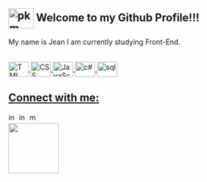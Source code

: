 ## <img align="center" alt="pkm" height="40" width="50" src="https://img.icons8.com/?size=100&id=6seePcDi6Lga&format=png&color=000000"> Welcome to my Github Profile!!! 
My name is Jean I am currently studying Front-End.

<div align="center">
  <a href="https://github.com/jeanmoreiraa">
</div>
  <div style="display: inline_block"><br>
<img align="center" alt="TML" height="30" width="40" src="https://cdn.jsdelivr.net/gh/devicons/devicon@latest/icons/html5/html5-plain-wordmark.svg">
<img align="center" alt="CSS" height="30" width="40" src="https://cdn.jsdelivr.net/gh/devicons/devicon@latest/icons/css3/css3-plain-wordmark.svg">
<img align="center" alt="JavaScript" height="30" width="40" src="https://cdn.jsdelivr.net/gh/devicons/devicon@latest/icons/javascript/javascript-original.svg">
<img align="center" alt="c#" height="30" width="40" src="https://cdn.jsdelivr.net/gh/devicons/devicon@latest/icons/csharp/csharp-line.svg">
<img align="center" alt="sql" height="30" width="40" src="https://cdn.jsdelivr.net/gh/devicons/devicon@latest/icons/azuresqldatabase/azuresqldatabase-original.svg">

</div>
  
   ## Connect with me:
  
  <div>
  <a href="https://www.instagram.com/jeanmoreiraa/" rel="nofollow"><img alt="inst" height="17" width="17" src="https://img.icons8.com/?size=100&id=43625&format=png&color=000000"></a> 
  <a href="https://www.linkedin.com/in/jeanmoreiraa" rel="nofollow"><img alt="in" height="17" width="17" src="https://img.icons8.com/?size=100&id=Psukg8I4phax&format=png&color=000000"></a>
  <a href="mailto:jeancm110@gmail.com"><img alt="mail" height="17" width="17" src="https://img.icons8.com/?size=100&id=80728&format=png&color=000000"></a> 
  </div>


<img height="100em" src="https://raw.githubusercontent.com/innng/innng/master/assets/kyubey.gif" style="max-width: 100%; display: inline-block;" data-target="animated-image.originalImage">
